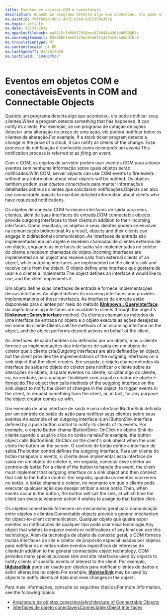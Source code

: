 ```yaml
---
title: Eventos em objetos COM e conectáveis
description: Quando um programa detecta algo que aconteceu, ele pode notificar seus clientes.
ms.assetid: f6ffbd1d-4bc1-4dc2-b3ed-ee12359e3d75
ms.topic: article
ms.date: 05/31/2018
ms.openlocfilehash: aa5115cfd08d57658eec879d44b4361e88965b3c
ms.sourcegitcommit: 85688bbfbe5b121bc05ddf112d54c23a469dfbc0
ms.translationtype: MT
ms.contentlocale: pt-BR
ms.lasthandoff: 01/29/2020
ms.locfileid: "104007032"
---
```

# <a name="events-in-com-and-connectable-objects"></a><span data-ttu-id="df5ab-103">Eventos em objetos COM e conectáveis</span><span class="sxs-lookup"><span data-stu-id="df5ab-103">Events in COM and Connectable Objects</span></span>

<span data-ttu-id="df5ab-104">Quando um programa detecta algo que aconteceu, ele pode notificar seus clientes.</span><span class="sxs-lookup"><span data-stu-id="df5ab-104">When a program detects something that has happened, it can notify its clients.</span></span> <span data-ttu-id="df5ab-105">Por exemplo, se um programa de cotação de ações detectar uma alteração no preço de uma ação, ele poderá notificar todos os clientes da alteração.</span><span class="sxs-lookup"><span data-stu-id="df5ab-105">For example, if a stock ticker program detects a change in the price of a stock, it can notify all clients of the change.</span></span> <span data-ttu-id="df5ab-106">Esse processo de notificação é conhecido como *acionando um evento*.</span><span class="sxs-lookup"><span data-stu-id="df5ab-106">This notification process is referred to as *firing an event*.</span></span>

<span data-ttu-id="df5ab-107">Com o COM, os objetos de servidor podem usar eventos COM para acionar eventos sem nenhuma informação sobre quais objetos serão notificados.</span><span class="sxs-lookup"><span data-stu-id="df5ab-107">With COM, server objects can use COM events to fire events without any information about what objects will be notified.</span></span> <span data-ttu-id="df5ab-108">Os objetos também podem usar *objetos conectáveis* para manter informações detalhadas sobre os clientes que solicitaram notificações.</span><span class="sxs-lookup"><span data-stu-id="df5ab-108">Objects can also use *connectable objects* to maintain detailed information about clients who have requested notifications.</span></span>

<span data-ttu-id="df5ab-109">Os objetos de conexão COM fornecem interfaces de saída para seus clientes, além de suas interfaces de entrada.</span><span class="sxs-lookup"><span data-stu-id="df5ab-109">COM connectable objects provide outgoing interfaces to their clients in addition to their incoming interfaces.</span></span> <span data-ttu-id="df5ab-110">Como resultado, os objetos e seus clientes podem se envolver na comunicação bidirecional.</span><span class="sxs-lookup"><span data-stu-id="df5ab-110">As a result, objects and their clients can engage in bidirectional communication.</span></span> <span data-ttu-id="df5ab-111">As interfaces de entrada são implementadas em um objeto e recebem chamadas de clientes externos de um objeto, enquanto as interfaces de saída são implementadas no coletor do cliente e recebem chamadas do objeto.</span><span class="sxs-lookup"><span data-stu-id="df5ab-111">Incoming interfaces are implemented on an object and receive calls from external clients of an object, while outgoing interfaces are implemented on the client's sink and receive calls from the object.</span></span> <span data-ttu-id="df5ab-112">O objeto define uma interface que gostaria de usar e o cliente a implementa.</span><span class="sxs-lookup"><span data-stu-id="df5ab-112">The object defines an interface it would like to use, and the client implements it.</span></span>

<span data-ttu-id="df5ab-113">Um objeto define suas interfaces de entrada e fornece implementações dessas interfaces.</span><span class="sxs-lookup"><span data-stu-id="df5ab-113">An object defines its incoming interfaces and provides implementations of these interfaces.</span></span> <span data-ttu-id="df5ab-114">As interfaces de entrada estão disponíveis para clientes por meio do método [**IUnknown:: QueryInterface**](/windows/desktop/api/Unknwn/nf-unknwn-iunknown-queryinterface(q)) do objeto.</span><span class="sxs-lookup"><span data-stu-id="df5ab-114">Incoming interfaces are available to clients through the object's [**IUnknown::QueryInterface**](/windows/desktop/api/Unknwn/nf-unknwn-iunknown-queryinterface(q)) method.</span></span> <span data-ttu-id="df5ab-115">Os clientes chamam os métodos de uma interface de entrada no objeto e o objeto executa as ações desejadas em nome do cliente.</span><span class="sxs-lookup"><span data-stu-id="df5ab-115">Clients call the methods of an incoming interface on the object, and the object performs desired actions on behalf of the client.</span></span>

<span data-ttu-id="df5ab-116">As interfaces de saída também são definidas por um objeto, mas o cliente fornece as implementações das interfaces de saída em um objeto de coletor que o cliente cria.</span><span class="sxs-lookup"><span data-stu-id="df5ab-116">Outgoing interfaces are also defined by an object, but the client provides the implementations of the outgoing interfaces on a sink object that the client creates.</span></span> <span data-ttu-id="df5ab-117">Em seguida, o objeto chama métodos da interface de saída no objeto do coletor para notificar o cliente sobre as alterações no objeto, disparar eventos no cliente, solicitar algo do cliente, ou, na verdade, para qualquer finalidade com a qual o criador de objeto é fornecido.</span><span class="sxs-lookup"><span data-stu-id="df5ab-117">The object then calls methods of the outgoing interface on the sink object to notify the client of changes in the object, to trigger events in the client, to request something from the client, or, in fact, for any purpose the object creator comes up with.</span></span>

<span data-ttu-id="df5ab-118">Um exemplo de uma interface de saída é uma interface IButtonSink definida por um controle de botão de ação para notificar seus clientes sobre seus eventos.</span><span class="sxs-lookup"><span data-stu-id="df5ab-118">An example of an outgoing interface is an IButtonSink interface defined by a push button control to notify its clients of its events.</span></span> <span data-ttu-id="df5ab-119">Por exemplo, o objeto Button chama IButtonSink:: OnClick no objeto Sink do cliente quando o usuário clica no botão na tela.</span><span class="sxs-lookup"><span data-stu-id="df5ab-119">For example, the button object calls IButtonSink::OnClick on the client's sink object when the user clicks the button on the screen.</span></span> <span data-ttu-id="df5ab-120">O controle de botão define a interface de saída.</span><span class="sxs-lookup"><span data-stu-id="df5ab-120">The button control defines the outgoing interface.</span></span> <span data-ttu-id="df5ab-121">Para um cliente do botão manipular o evento, o cliente deve implementar essa interface de saída em um objeto de coletor e, em seguida, conectar esse coletor ao controle de botão.</span><span class="sxs-lookup"><span data-stu-id="df5ab-121">For a client of the button to handle the event, the client must implement that outgoing interface on a sink object and then connect that sink to the button control.</span></span> <span data-ttu-id="df5ab-122">Em seguida, quando os eventos ocorrerem no botão, o botão chamará o coletor, no momento em que o cliente pode executar qualquer ação que desejar atribuir a esse botão.</span><span class="sxs-lookup"><span data-stu-id="df5ab-122">Then, when events occur in the button, the button will call the sink, at which time the client can execute whatever action it wishes to assign to that button click.</span></span>

<span data-ttu-id="df5ab-123">Os objetos conectáveis fornecem um mecanismo geral para comunicação entre objetos e clientes.</span><span class="sxs-lookup"><span data-stu-id="df5ab-123">Connectable objects provide a general mechanism for object-to-client communication.</span></span> <span data-ttu-id="df5ab-124">Qualquer objeto que queira expor eventos ou notificações de qualquer tipo pode usar essa tecnologia.</span><span class="sxs-lookup"><span data-stu-id="df5ab-124">Any object that wishes to expose events or notifications of any kind can use this technology.</span></span> <span data-ttu-id="df5ab-125">Além da tecnologia de objeto de conexão geral, o COM fornece muitas interfaces de site e coletor de propósito especial usadas por objetos para notificar os clientes sobre eventos específicos de interesse do cliente.</span><span class="sxs-lookup"><span data-stu-id="df5ab-125">In addition to the general connectable object technology, COM provides many special purpose sink and site interfaces used by objects to notify clients of specific events of interest to the client.</span></span> <span data-ttu-id="df5ab-126">Por exemplo, [**IAdviseSink**](/windows/desktop/api/ObjIdl/nn-objidl-iadvisesink) pode ser usado por objetos para notificar clientes de dados e exibir alterações no objeto.</span><span class="sxs-lookup"><span data-stu-id="df5ab-126">For example, [**IAdviseSink**](/windows/desktop/api/ObjIdl/nn-objidl-iadvisesink) may be used by objects to notify clients of data and view changes in the object.</span></span>

<span data-ttu-id="df5ab-127">Para mais informações, consulte os seguintes tópicos:</span><span class="sxs-lookup"><span data-stu-id="df5ab-127">For more information, see the following topics:</span></span>

-   [<span data-ttu-id="df5ab-128">Arquitetura de objetos conectáveis</span><span class="sxs-lookup"><span data-stu-id="df5ab-128">Architecture of Connectable Objects</span></span>](architecture-of-connectable-objects.md)
-   [<span data-ttu-id="df5ab-129">Interfaces de objeto conectáveis</span><span class="sxs-lookup"><span data-stu-id="df5ab-129">Connectable Object Interfaces</span></span>](connectable-object-interfaces.md)

 

 




